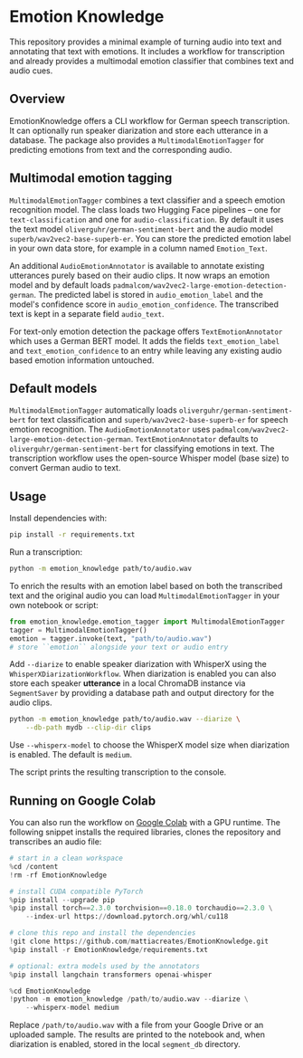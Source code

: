 # Emotion Knowledge

This repository provides a minimal example of turning audio into text
and annotating that text with emotions. It includes a workflow for
transcription and already provides a multimodal emotion classifier that
combines text and audio cues.

## Overview

EmotionKnowledge offers a CLI workflow for German speech transcription.
It can optionally run speaker diarization and store each utterance in a
database.  The package also provides a `MultimodalEmotionTagger` for
predicting emotions from text and the corresponding audio.

## Multimodal emotion tagging

`MultimodalEmotionTagger` combines a text classifier and a speech emotion
recognition model.  The class loads two Hugging Face pipelines – one for
`text-classification` and one for `audio-classification`.  By default it
uses the text model `oliverguhr/german-sentiment-bert` and the audio model
`superb/wav2vec2-base-superb-er`.  You can store the predicted emotion label
in your own data store, for example in a column named `Emotion_Text`.

An additional `AudioEmotionAnnotator` is available to annotate existing
utterances purely based on their audio clips. It now wraps an emotion model
and by default loads `padmalcom/wav2vec2-large-emotion-detection-german`.
The predicted label is stored in `audio_emotion_label` and the model's
confidence score in `audio_emotion_confidence`. The transcribed text is kept
in a separate field `audio_text`.

For text-only emotion detection the package offers `TextEmotionAnnotator`
which uses a German BERT model. It adds the fields `text_emotion_label` and
`text_emotion_confidence` to an entry while leaving any existing audio based
emotion information untouched.

## Default models

`MultimodalEmotionTagger` automatically loads
`oliverguhr/german-sentiment-bert` for text classification and
`superb/wav2vec2-base-superb-er` for speech emotion recognition.  The
`AudioEmotionAnnotator` uses `padmalcom/wav2vec2-large-emotion-detection-german`.
`TextEmotionAnnotator` defaults to `oliverguhr/german-sentiment-bert` for
classifying emotions in text.
The transcription workflow uses the open-source Whisper model (base size) to
convert German audio to text.

## Usage

Install dependencies with:

```bash
pip install -r requirements.txt
```

Run a transcription:

```bash
python -m emotion_knowledge path/to/audio.wav
```

To enrich the results with an emotion label based on both the transcribed text
and the original audio you can load ``MultimodalEmotionTagger`` in your own
notebook or script:

```python
from emotion_knowledge.emotion_tagger import MultimodalEmotionTagger
tagger = MultimodalEmotionTagger()
emotion = tagger.invoke(text, "path/to/audio.wav")
# store ``emotion`` alongside your text or audio entry
```

Add `--diarize` to enable speaker diarization with WhisperX using the
`WhisperXDiarizationWorkflow`.  When diarization is enabled you can also
store each speaker **utterance** in a local ChromaDB instance via
`SegmentSaver` by providing a database path and output directory for the
audio clips.

```bash
python -m emotion_knowledge path/to/audio.wav --diarize \
    --db-path mydb --clip-dir clips
```

Use `--whisperx-model` to choose the WhisperX model size when diarization is
enabled. The default is `medium`.

The script prints the resulting transcription to the console.

## Running on Google Colab

You can also run the workflow on [Google Colab](https://colab.research.google.com/)
with a GPU runtime. The following snippet installs the required libraries,
clones the repository and transcribes an audio file:

```python
# start in a clean workspace
%cd /content
!rm -rf EmotionKnowledge

# install CUDA compatible PyTorch
%pip install --upgrade pip
%pip install torch==2.3.0 torchvision==0.18.0 torchaudio==2.3.0 \
    --index-url https://download.pytorch.org/whl/cu118

# clone this repo and install the dependencies
!git clone https://github.com/mattiacreates/EmotionKnowledge.git
%pip install -r EmotionKnowledge/requirements.txt

# optional: extra models used by the annotators
%pip install langchain transformers openai-whisper

%cd EmotionKnowledge
!python -m emotion_knowledge /path/to/audio.wav --diarize \
    --whisperx-model medium
```

Replace `/path/to/audio.wav` with a file from your Google Drive or an uploaded
sample. The results are printed to the notebook and, when diarization is
enabled, stored in the local `segment_db` directory.

